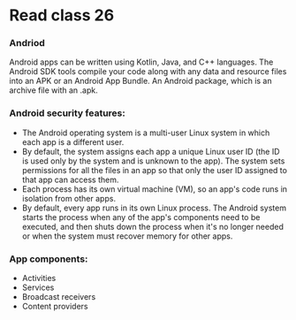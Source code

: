 # Read class 26

### Andriod 
 Android apps can be written using Kotlin, Java, and C++ languages. The Android SDK tools compile your code along with any data and resource files into an APK or an Android App Bundle.
 An Android package, which is an archive file with an .apk.

### Android security features:
 - The Android operating system is a multi-user Linux system in which each app is a different user.
 - By default, the system assigns each app a unique Linux user ID (the ID is used only by the system and is unknown to the app). The system sets permissions for all the files in an app so that only the user ID assigned to that app can access them.
 - Each process has its own virtual machine (VM), so an app's code runs in isolation from other apps.
 - By default, every app runs in its own Linux process. The Android system starts the process when any of the app's components need to be executed, and then shuts down the process when it's no longer needed or when the system must recover memory for other apps. 

### App components:
 - Activities
 - Services
 - Broadcast receivers
 - Content providers